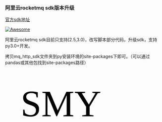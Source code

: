 ### 阿里云rocketmq sdk版本升级
[官方sdk地址](https://github.com/aliyunmq/mq-http-python-sdk)

[![Awesome](https://loading.io/spinners/camera/index.svg)](https://github.com/sindresorhus/awesome)

阿里云rocketmq sdk目前只支持[2.5,3.0)，改写脚本部分代码，升级sdk，支持py3.0+开发。

拷贝mq_http_sdk文件夹到py安装环境的site-packages下即可。（可以通过pandas或其他包找到site-packages路径）
<!--阿里云rocketmq sdk目前只支持[2.7,3.0)，所以用python3.0+开发的同学就很难受，不想用2.7，也没有现成包，所以改写了其中的部分代码，可以用py3完成后续开发。-->

<svg width="320" height="200" xmlns="http://www.w3.org/2000/svg">
    <text font-family="microsoft yahei" font-size="120" y="150" x="50">
        SMY
    </text>
</svg>


